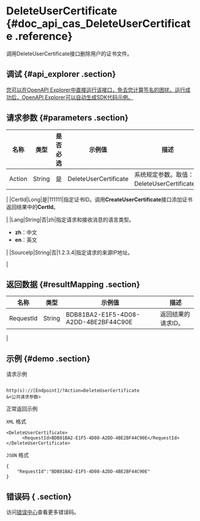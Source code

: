 # DeleteUserCertificate {#doc_api_cas_DeleteUserCertificate .reference}

调用DeleteUserCertificate接口删除用户的证书文件。

## 调试 {#api_explorer .section}

[您可以在OpenAPI Explorer中直接运行该接口，免去您计算签名的困扰。运行成功后，OpenAPI Explorer可以自动生成SDK代码示例。](https://api.aliyun.com/#product=cas&api=DeleteUserCertificate&type=RPC&version=2018-07-13)

## 请求参数 {#parameters .section}

|名称|类型|是否必选|示例值|描述|
|--|--|----|---|--|
|Action|String|是|DeleteUserCertificate|系统规定参数。取值：DeleteUserCertificate。

 |
|CertId|Long|是|111111|指定证书ID。调用**CreateUserCertificate**接口添加证书返回结果中的**CertId**。

 |
|Lang|String|否|zh|指定请求和接收消息的语言类型。

 -   **zh**：中文
-   **en**：英文

 |
|SourceIp|String|否|1.2.3.4|指定请求的来源IP地址。

 |

## 返回数据 {#resultMapping .section}

|名称|类型|示例值|描述|
|--|--|---|--|
|RequestId|String|BDB81BA2-E1F5-4D08-A2DD-4BE2BF44C90E|返回结果的请求ID。

 |

## 示例 {#demo .section}

请求示例

``` {#request_demo}

http(s)://[Endpoint]/?Action=DeleteUserCertificate
&<公共请求参数>

```

正常返回示例

`XML` 格式

``` {#xml_return_success_demo}
<DeleteUserCertificate>
	  <RequestId>BDB81BA2-E1F5-4D08-A2DD-4BE2BF44C90E</RequestId>
</DeleteUserCertificate>
```

`JSON` 格式

``` {#json_return_success_demo}
{
	"RequestId":"BDB81BA2-E1F5-4D08-A2DD-4BE2BF44C90E"
}
```

## 错误码 { .section}

访问[错误中心](https://error-center.aliyun.com/status/product/cas)查看更多错误码。

